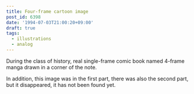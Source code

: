 ```yaml
---
title: Four-frame cartoon image
post_id: 6398
date: '1994-07-03T21:00:20+09:00'
draft: true
tags:
  - illustrations
  - analog
---
```


During the class of history, real single-frame comic book named 4-frame manga drawn in a corner of the note.

In addition, this image was in the first part, there was also the second part, but it disappeared, it has not been found yet.
